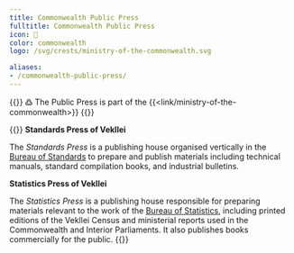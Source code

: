 ```yaml
---
title: Commonwealth Public Press
fulltitle: Commonwealth Public Press
icon: 📖
color: commonwealth
logo: /svg/crests/ministry-of-the-commonwealth.svg

aliases:
- /commonwealth-public-press/
---
```

{{<note>}}
߷ The Public Press is part of the {{<link/ministry-of-the-commonwealth>}}
{{</note>}}

{{<note panel>}}
**Standards Press of Vekllei**

The *Standards Press* is a publishing house organised vertically in the [<span class="fi fi-min-commonwealth fis"></span> Bureau of Standards](/bureau-of-standards/) to prepare and publish materials including technical manuals, standard compilation books, and industrial bulletins.

**Statistics Press of Vekllei**

The *Statistics Press* is a publishing house responsible for preparing materials relevant to the work of the [Bureau of Statistics](/bureau-of-statistics/), including printed editions of the Vekllei Census and ministerial reports used in the Commonwealth and Interior Parliaments. It also publishes books commercially for the public.
{{</note>}}